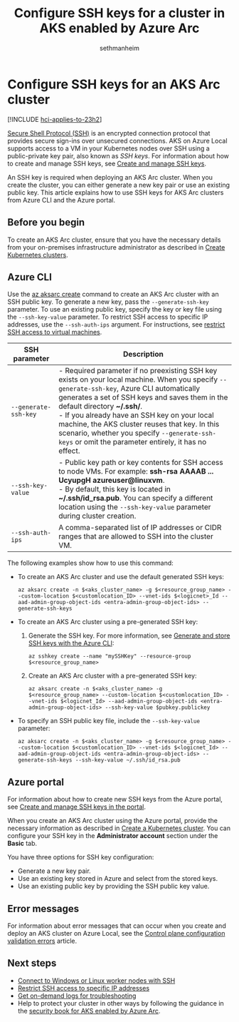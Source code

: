 ﻿---
title: Configure SSH keys for a cluster in AKS enabled by Azure Arc
description: Learn how to configure SSH keys for an AKS Arc cluster.
ms.date: 02/26/2025
ms.topic: how-to
author: sethmanheim
ms.author: sethm
ms.reviewer: leslielin
ms.lastreviewed: 01/10/2025
---

# Configure SSH keys for an AKS Arc cluster

[!INCLUDE [hci-applies-to-23h2](includes/hci-applies-to-23h2.md)]

[Secure Shell Protocol (SSH)](https://www.ssh.com/ssh/) is an encrypted connection protocol that provides secure sign-ins over unsecured connections. AKS on Azure Local supports access to a VM in your Kubernetes nodes over SSH using a public-private key pair, also known as *SSH keys*. For information about how to create and manage SSH keys, see [Create and manage SSH keys](/azure/virtual-machines/ssh-keys-azure-cli).

An SSH key is required when deploying an AKS Arc cluster. When you create the cluster, you can either generate a new key pair or use an existing public key. This article explains how to use SSH keys for AKS Arc clusters from Azure CLI and the Azure portal.

## Before you begin

To create an AKS Arc cluster, ensure that you have the necessary details from your on-premises infrastructure administrator as described in [Create Kubernetes clusters](aks-create-clusters-cli.md#before-you-begin).

## Azure CLI

Use the [az aksarc create](/cli/azure/aksarc#az-aksarc-create) command to create an AKS Arc cluster with an SSH public key. To generate a new key, pass the `--generate-ssh-key` parameter. To use an existing public key, specify the key or key file using the `--ssh-key-value` parameter. To restrict SSH access to specific IP addresses, use the `--ssh-auth-ips` argument. For instructions, see [restrict SSH access to virtual machines](restrict-ssh-access.md).

| SSH parameter | Description |
|-------------------------|-------------------------|
| `--generate-ssh-key` | - Required parameter if no preexisting SSH key exists on your local machine. When you specify `--generate-ssh-key`, Azure CLI automatically generates a set of SSH keys and saves them in the default directory **~/.ssh/**.</br> - If you already have an SSH key on your local machine, the AKS cluster reuses that key. In this scenario, whether you specify `--generate-ssh-keys` or omit the parameter entirely, it has no effect. |
| `--ssh-key-value` | - Public key path or key contents for SSH access to node VMs. For example: **ssh-rsa AAAAB ... UcyupgH azureuser@linuxvm**.</br> - By default, this key is located in **~/.ssh/id_rsa.pub**. You can specify a different location using the `--ssh-key-value` parameter during cluster creation. |
| `--ssh-auth-ips` | A comma-separated list of IP addresses or CIDR ranges that are allowed to SSH into the cluster VM. |

The following examples show how to use this command:

- To create an AKS Arc cluster and use the default generated SSH keys:

  ```azurecli
  az aksarc create -n $<aks_cluster_name> -g $<resource_group_name> --custom-location $<customlocation_ID> --vnet-ids $<logicnet>_Id --aad-admin-group-object-ids <entra-admin-group-object-ids> --generate-ssh-keys
  ```

- To create an AKS Arc cluster using a pre-generated SSH key:

  1. Generate the SSH key. For more information, see [Generate and store SSH keys with the Azure CLI](/azure/virtual-machines/ssh-keys-azure-cli#generate-new-keys):

     ```azurecli
     az sshkey create --name "mySSHKey" --resource-group $<resource_group_name>
     ```

  1. Create an AKS Arc cluster with a pre-generated SSH key:

     ```azurecli
     az aksarc create -n $<aks_cluster_name> -g $<resource_group_name> --custom-location $<customlocation_ID> --vnet-ids $<logicnet_Id> --aad-admin-group-object-ids <entra-admin-group-object-ids> --ssh-key-value $pubkey.publickey
     ```

- To specify an SSH public key file, include the `--ssh-key-value` parameter:

  ```azurecli
  az aksarc create -n $<aks_cluster_name> -g $<resource_group_name> --custom-location $<customlocation_ID> --vnet-ids $<logicnet_Id> --aad-admin-group-object-ids <entra-admin-group-object-ids> --generate-ssh-keys --ssh-key-value ~/.ssh/id_rsa.pub
  ```

## Azure portal

For information about how to create new SSH keys from the Azure portal, see [Create and manage SSH keys in the portal](/azure/virtual-machines/ssh-keys-portal#generate-new-keys).

When you create an AKS Arc cluster using the Azure portal, provide the necessary information as described in [Create a Kubernetes cluster](aks-create-clusters-portal.md#create-a-kubernetes-cluster). You can configure your SSH key in the **Administrator account** section under the **Basic** tab.

You have three options for SSH key configuration:

- Generate a new key pair.
- Use an existing key stored in Azure and select from the stored keys.
- Use an existing public key by providing the SSH public key value.

## Error messages

For information about error messages that can occur when you create and deploy an AKS cluster on Azure Local, see the [Control plane configuration validation errors](control-plane-validation-errors.md) article.

## Next steps

- [Connect to Windows or Linux worker nodes with SSH](ssh-connect-to-windows-and-linux-worker-nodes.md)
- [Restrict SSH access to specific IP addresses](restrict-ssh-access.md)
- [Get on-demand logs for troubleshooting](get-on-demand-logs.md)
- Help to protect your cluster in other ways by following the guidance in the [security book for AKS enabled by Azure Arc](/azure/azure-arc/kubernetes/conceptual-security-book).